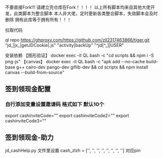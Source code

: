 
不要直接Fork!!!
请建立完仓库在Fork！！！！
以上所有脚本均来自其他大佬开发，此类脚本为整合脚本
本人非大佬，定时更新各类整合脚本，失效脚本会及时删除
拥有此库等于拥有所有！！！

拉取代码

ql repo https://ghproxy.com/https://github.com/zll2317463866/tiger.git "jd_|jx_|getJDCookie|.js" "activity|backUp" "^jd[^_]|USER"


安装依赖
【图形验证】
docker exec -it QL bash -c "cd scripts && npm i -S png-js"
【canvas】
docker exec -it QL bash -c "apk add --no-cache build-base g++ cairo-dev pango-dev giflib-dev && cd scripts && npm install canvas --build-from-source"

## 签到领现金配置
### 自行添加变量设置邀请码 格式如下 默认10个
export cashinviteCode=""
export cashinviteCode2=""
export cashinviteCode3=""


## 签到领现金-助力 
jd_cashHelp.py 文件里设置  cash_zlzh = ['', '', '', '', '', '', '', ''] 对应pin







